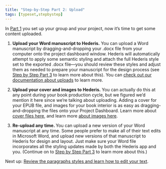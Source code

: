 ```yaml
---
title: "Step-by-Step Part 2: Upload"
tags: [typeset,stepbystep]
---
```

 
<html><body><section data-type="chapter" class="hsecchapter" data-hederis-type="hsecchapter" id="step-by-step-2" data-pi-attrs="id: step-by-step-2; data-tags: typeset,stepbystep;" role="doc-chapter" data-tags="typeset,stepbystep" data-author-name=" " data-book-title=" " title="Step-by-Step Part 2: Upload"><p class="hblkp" data-hederis-type="hblkp" id="paFZe2MEC">In <a href="{% link _docs/step-by-step-1.md %}" class="hspana" data-hederis-type="hspana" id="prLOqzAo1">Part 1</a> you set up your group and your project, now it&#8217;s time to get some content uploaded.</p><ol class="hwprnumlist" data-hederis-type="hwprnumlist" id="pRrKJnYkQ"><li class="hblkoli" data-hederis-type="hblkoli" id="lijmHXMwqa"><p class="hblkoli" data-hederis-type="hblklip" id="p4xO7ossV"><strong data-hederis-type="hspanstrong" id="pK80DGoHA">Upload your Word manuscript to <strong class="hspanstrong" data-hederis-type="hspanstrong" id="p4lmiP9u8">Hederis.</strong></strong> You can upload a Word manuscript by dragging-and-dropping your .docx file from your computer onto the project dashboard window. Hederis will automatically attempt to apply some semantic styling and attach the full Hederis style set to the exported .docx file&#8212;you should review these styles and adjust them as needed to prepare your manuscript for the design process (see <a href="{% link _docs/step-by-step-3.md %}" class="hspana" data-hederis-type="hspana" id="pd3yiVXBF">Step by Step Part 3</a> to learn more about this). You can <a href="{% link _docs/upload-a-manuscript.md %}" class="hspana" data-hederis-type="hspana" id="pdVNVpgHS">check out our documentation about uploads</a> to learn more.</p></li><li class="hblkoli" data-hederis-type="hblkoli" id="liCQlH1zPS"><p class="hblkoli" data-hederis-type="hblklip" id="pnVuajnbN"><strong class="hspanstrong" data-hederis-type="hspanstrong" id="paYVqhPV7">Upload your cover and images to Hederis.</strong> You can actually do this at any point during your book production cycle, but we figured we&#8217;d mention it here since we&#8217;re talking about uploading. Adding a cover for your EPUB file, and images for your book interior is as easy as dragging-and-dropping the files onto your Project Dashboard. Learn more about <a href="{% link _docs/upload-a-cover.md %}" class="hspana" data-hederis-type="hspana" id="pI3k0ohNl">cover files here</a>, and learn more <a href="{% link _docs/intro-images.md %}" class="hspana" data-hederis-type="hspana" id="pEI0rccQ4">about images here</a>.</p></li><li class="hblkoli" data-hederis-type="hblkoli" id="liHa0OozD0"><p class="hblkoli" data-hederis-type="hblklip" id="pkp8pHw4B"><strong class="hspanstrong" data-hederis-type="hspanstrong" id="pUpswwSEj">Re-upload any time. </strong>You can upload a new version of your Word manuscript at any time. Some people prefer to make all of their text edits in Microsoft Word, and upload new versions of that manuscript to Hederis for design and layout. Just make sure your Word file incorporates all the styling updates made by both the Hederis app and you. (Continue on to <a href="{% link _docs/step-by-step-3.md %}" class="hspana" data-hederis-type="hspana" id="pMI7nEn6Q">Step by Step Part 3</a> to learn more about this.)</p></li></ol><p class="hblkp" data-hederis-type="hblkp" id="p8ySOz0hb">Next up: <a href="{% link _docs/step-by-step-3.md %}" class="hspana" data-hederis-type="hspana" id="pQrDENAGp">Review the paragraphs styles and learn how to edit your text</a>.</p></section></body></html>
